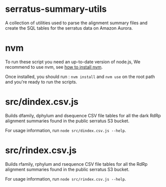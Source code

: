 # serratus-summary-utils

A collection of utilities used to parse the alignment summary files and create the SQL tables for the serratus data on Amazon Aurora.

# nvm

To run these script you need an up-to-date version of node.js,
We recommend to use nvm, see [how to install nvm](https://github.com/nvm-sh/nvm#installing-and-updating "how to install nvm").

Once installed, you should run :
`nvm install` and `nvm use`
on the root path and you're ready to run the scripts.

# src/dindex.csv.js

Builds dfamily, dphylum and dsequence CSV file tables for all the dark RdRp alignment summaries found in the public serratus S3 bucket.

For usage information, run `node src/dindex.csv.js --help`.

# src/rindex.csv.js

Builds rfamily, rphylum and rsequence CSV file tables for all the RdRp alignment summaries found in the public serratus S3 bucket.

For usage information, run `node src/rindex.csv.js --help`.
